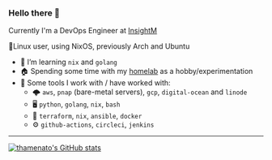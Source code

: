 ### Hello there 👋

Currently I'm a DevOps Engineer at [InsightM](https://www.insightm.com/)

🐧Linux user, using NixOS, previously Arch and Ubuntu

- 🌱 I’m learning `nix` and `golang`
- 🏠 Spending some time with my [homelab](https://github.com/thamenato/homelab) as a hobby/experimentation
- 🧠 Some tools I work with / have worked with: 
  - 🌩️ `aws`, `pnap` (bare-metal servers), `gcp`, `digital-ocean` and `linode`
  - 🖥️ `python`, `golang`, `nix`, `bash`
  - 🧰 `terraform`, `nix`, `ansible`, `docker`
  - ⚙️ `github-actions`, `circleci`, `jenkins`

---

[![thamenato's GitHub stats](https://github-readme-stats.vercel.app/api?username=thamenato)](https://github.com/thamenato/github-readme-stats)